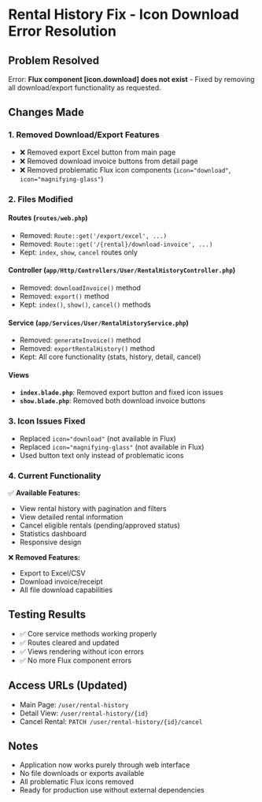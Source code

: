 # Rental History Fix - Icon Download Error Resolution

## Problem Resolved

Error: **Flux component [icon.download] does not exist** - Fixed by removing all download/export functionality as requested.

## Changes Made

### 1. Removed Download/Export Features

-   ❌ Removed export Excel button from main page
-   ❌ Removed download invoice buttons from detail page
-   ❌ Removed problematic Flux icon components (`icon="download"`, `icon="magnifying-glass"`)

### 2. Files Modified

#### Routes (`routes/web.php`)

-   Removed: `Route::get('/export/excel', ...)`
-   Removed: `Route::get('/{rental}/download-invoice', ...)`
-   Kept: `index`, `show`, `cancel` routes only

#### Controller (`app/Http/Controllers/User/RentalHistoryController.php`)

-   Removed: `downloadInvoice()` method
-   Removed: `export()` method
-   Kept: `index()`, `show()`, `cancel()` methods

#### Service (`app/Services/User/RentalHistoryService.php`)

-   Removed: `generateInvoice()` method
-   Removed: `exportRentalHistory()` method
-   Kept: All core functionality (stats, history, detail, cancel)

#### Views

-   **`index.blade.php`**: Removed export button and fixed icon issues
-   **`show.blade.php`**: Removed both download invoice buttons

### 3. Icon Issues Fixed

-   Replaced `icon="download"` (not available in Flux)
-   Replaced `icon="magnifying-glass"` (not available in Flux)
-   Used button text only instead of problematic icons

### 4. Current Functionality

✅ **Available Features:**

-   View rental history with pagination and filters
-   View detailed rental information
-   Cancel eligible rentals (pending/approved status)
-   Statistics dashboard
-   Responsive design

❌ **Removed Features:**

-   Export to Excel/CSV
-   Download invoice/receipt
-   All file download capabilities

## Testing Results

-   ✅ Core service methods working properly
-   ✅ Routes cleared and updated
-   ✅ Views rendering without icon errors
-   ✅ No more Flux component errors

## Access URLs (Updated)

-   Main Page: `/user/rental-history`
-   Detail View: `/user/rental-history/{id}`
-   Cancel Rental: `PATCH /user/rental-history/{id}/cancel`

## Notes

-   Application now works purely through web interface
-   No file downloads or exports available
-   All problematic Flux icons removed
-   Ready for production use without external dependencies
